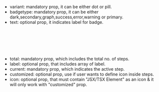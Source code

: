 <code>
  <Badge
    variant="{dot|pill}"
    badgetype="{dark|secondary|graph|success|warning|error|primary}"
    text="string"
  />
</code>
<ul>
  <li>variant: mandatory prop, it can be either dot or pill.</li>
  <li>
    badgetype: mandatory prop, it can be either
    dark,secondary,graph,success,error,warning or primary.
  </li>
  <li>text: optional prop, it indicates label for badge.</li>
</ul>
<br /><br />

<code>
<ProgressStep total={number} current={number} label={string[]}
  customized={boolean} icon={JSX/TSX-Element} />
  </code>
<ul>
  <li>total: mandatory prop, which includes the total no. of steps.</li>
  <li>label: optional prop, that includes array of label.</li>
  <li>current: mandatory prop, which indicates the active step.</li>
  <li>
    customized: optional prop, use if user wants to define icon inside steps.
  </li>
  <li>
    icon: optional prop, that must contain "JSX/TSX Element" as an icon & it
    will only work with "customized" prop.
  </li>
</ul>
